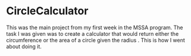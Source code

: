 # CircleCalculator
This was the main project from my first week in the MSSA program. The task I was given was to create a calculator that would return either the circumference or the area of a circle given the radius . This is how I went about doing it.
